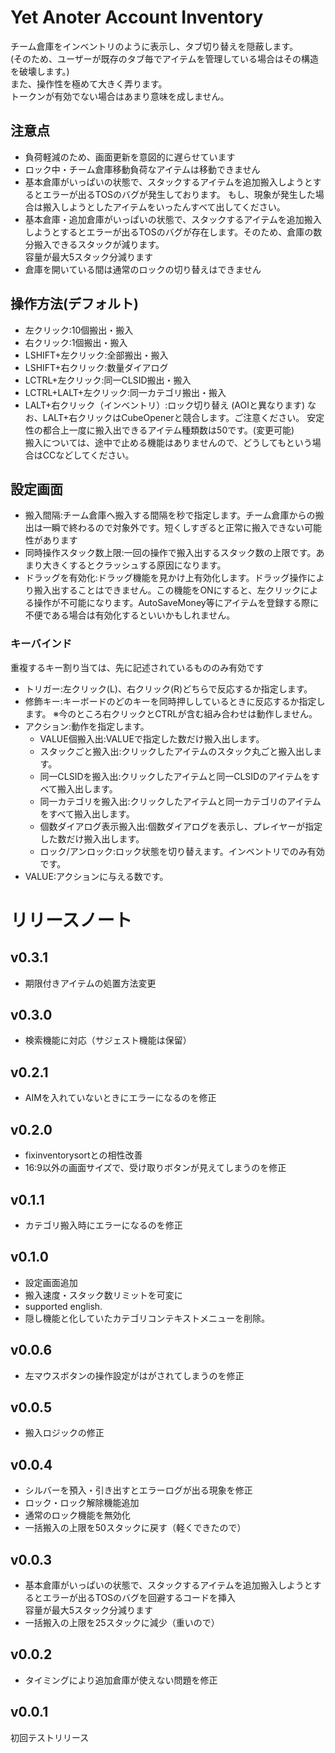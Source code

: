 # Yet Anoter Account Inventory
チーム倉庫をインベントリのように表示し、タブ切り替えを隠蔽します。  
(そのため、ユーザーが既存のタブ毎でアイテムを管理している場合はその構造を破壊します。)  
また、操作性を極めて大きく弄ります。  
トークンが有効でない場合はあまり意味を成しません。 

## 注意点
* 負荷軽減のため、画面更新を意図的に遅らせています
* ロック中・チーム倉庫移動負荷なアイテムは移動できません
* 基本倉庫がいっぱいの状態で、スタックするアイテムを追加搬入しようとするとエラーが出るTOSのバグが発生しております。
もし、現象が発生した場合は搬入しようとしたアイテムをいったんすべて出してください。
* 基本倉庫・追加倉庫がいっぱいの状態で、スタックするアイテムを追加搬入しようとするとエラーが出るTOSのバグが存在します。そのため、倉庫の数分搬入できるスタックが減ります。  
  容量が最大5スタック分減ります
* 倉庫を開いている間は通常のロックの切り替えはできません

## 操作方法(デフォルト)
* 左クリック:10個搬出・搬入  
* 右クリック:1個搬出・搬入  
* LSHIFT+左クリック:全部搬出・搬入  
* LSHIFT+右クリック:数量ダイアログ  
* LCTRL+左クリック:同一CLSID搬出・搬入  
* LCTRL+LALT+左クリック:同一カテゴリ搬出・搬入  
* LALT+右クリック（インベントリ）:ロック切り替え  (AOIと異なります)
なお、LALT+右クリックはCubeOpenerと競合します。ご注意ください。
安定性の都合上一度に搬入出できるアイテム種類数は50です。(変更可能)     
搬入については、途中で止める機能はありませんので、どうしてもという場合はCCなどしてください。   

## 設定画面

- 搬入間隔:チーム倉庫へ搬入する間隔を秒で指定します。チーム倉庫からの搬出は一瞬で終わるので対象外です。短くしすぎると正常に搬入できない可能性があります
- 同時操作スタック数上限:一回の操作で搬入出するスタック数の上限です。あまり大きくするとクラッシュする原因になります。
- ドラッグを有効化:ドラッグ機能を見かけ上有効化します。ドラッグ操作により搬入出することはできません。この機能をONにすると、左クリックによる操作が不可能になります。AutoSaveMoney等にアイテムを登録する際に不便である場合は有効化するといいかもしれません。

### キーバインド
重複するキー割り当ては、先に記述されているもののみ有効です
- トリガー:左クリック(L)、右クリック(R)どちらで反応するか指定します。
- 修飾キー:キーボードのどのキーを同時押ししているときに反応するか指定します。
※今のところ右クリックとCTRLが含む組み合わせは動作しません。
- アクション:動作を指定します。
  - VALUE個搬入出:VALUEで指定した数だけ搬入出します。
  - スタックごと搬入出:クリックしたアイテムのスタック丸ごと搬入出します。
  - 同一CLSIDを搬入出:クリックしたアイテムと同一CLSIDのアイテムをすべて搬入出します。
  - 同一カテゴリを搬入出:クリックしたアイテムと同一カテゴリのアイテムをすべて搬入出します。
  - 個数ダイアログ表示搬入出:個数ダイアログを表示し、プレイヤーが指定した数だけ搬入出します。
  - ロック/アンロック:ロック状態を切り替えます。インベントリでのみ有効です。
- VALUE:アクションに与える数です。

# リリースノート
## v0.3.1
* 期限付きアイテムの処置方法変更
## v0.3.0
* 検索機能に対応（サジェスト機能は保留）
## v0.2.1
* AIMを入れていないときにエラーになるのを修正
## v0.2.0
* fixinventorysortとの相性改善
* 16:9以外の画面サイズで、受け取りボタンが見えてしまうのを修正

## v0.1.1
* カテゴリ搬入時にエラーになるのを修正

## v0.1.0

* 設定画面追加
* 搬入速度・スタック数リミットを可変に
* supported english.
* 隠し機能と化していたカテゴリコンテキストメニューを削除。

## v0.0.6
* 左マウスボタンの操作設定がはがされてしまうのを修正
## v0.0.5
* 搬入ロジックの修正
## v0.0.4
* シルバーを預入・引き出すとエラーログが出る現象を修正
* ロック・ロック解除機能追加
* 通常のロック機能を無効化
* 一括搬入の上限を50スタックに戻す（軽くできたので）
## v0.0.3
* 基本倉庫がいっぱいの状態で、スタックするアイテムを追加搬入しようとするとエラーが出るTOSのバグを回避するコードを挿入  
  容量が最大5スタック分減ります
* 一括搬入の上限を25スタックに減少（重いので）
## v0.0.2
* タイミングにより追加倉庫が使えない問題を修正
## v0.0.1
初回テストリリース
